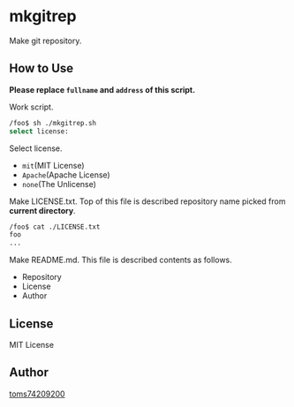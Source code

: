 # mkgitrep

Make git repository.

## How to Use

**Please replace `fullname` and `address` of this script.**

Work script.

```bash
/foo$ sh ./mkgitrep.sh
select license:
```

Select license.
- `mit`(MIT License)
- `Apache`(Apache License)
- `none`(The Unlicense)

Make LICENSE.txt.
Top of this file is described repository name picked from **current directory**.
```bash
/foo$ cat ./LICENSE.txt
foo
...
```

Make README.md.
This file is described contents as follows.
- Repository
- License
- Author

## License

MIT License

## Author

[toms74209200](<https://github.com/toms74209200>)

